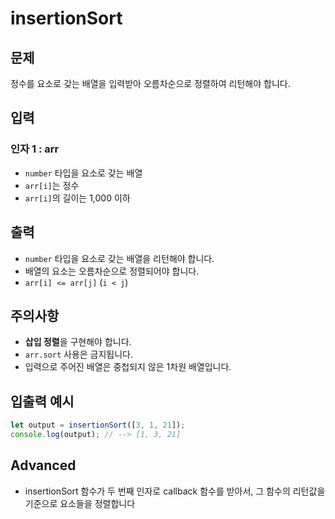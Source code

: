 insertionSort
=============
## 문제

정수를 요소로 갖는 배열을 입력받아 오름차순으로 정렬하여 리턴해야 합니다.


## 입력

### 인자 1 : arr

- `number` 타입을 요소로 갖는 배열
- `arr[i]`는 정수
- `arr[i]`의 길이는 1,000 이하

## 출력

- `number` 타입을 요소로 갖는 배열을 리턴해야 합니다.
- 배열의 요소는 오름차순으로 정렬되어야 합니다.
- `arr[i] <= arr[j]` (`i < j`)

## 주의사항

- **삽입 정렬**을 구현해야 합니다.
- `arr.sort` 사용은 금지됩니다.
- 입력으로 주어진 배열은 중첩되지 않은 1차원 배열입니다.

## 입출력 예시

```javascript
let output = insertionSort([3, 1, 21]);
console.log(output); // --> [1, 3, 21]
```
## Advanced

- insertionSort 함수가 두 번째 인자로 callback 함수를 받아서, 그 함수의 리턴값을 기준으로 요소들을 정렬합니다